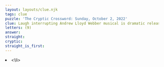 ```yaml
---
layout: layouts/clue.njk
tags: clue
puzzle: 'The Cryptic Crossword: Sunday, October 2, 2022'
clue: Laugh interrupting Andrew Lloyd Webber musical is dramatic release
letters: (9)
answer:
straight:
cryptic:
straight_is_first:
---
```

<li><\li>